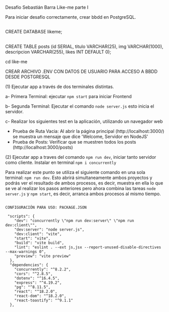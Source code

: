 Desafio Sebastián Barra Like-me parte I 

Para iniciar desafio correctamente, crear bbdd en PostgreSQL.
##
 CREATE DATABASE likeme;
##
 CREATE TABLE posts (id SERIAL, titulo VARCHAR(25), img VARCHAR(1000),
descripcion VARCHAR(255), likes INT DEFAULT 0);

cd like-me

CREAR ARCHIVO .ENV CON DATOS DE USUARIO PARA ACCESO A BBDD DESDE POSTGRESQL


(1) Ejecutar app a través de dos terminales distintas.

a- Primera Terminal: ejecutar `npm start` para iniciar Frontend

b- Segunda Terminal: Ejecutar el comando `node server.js` esto inicia el servidor.

c- Realizar los siguientes test en la aplicación, utilizando un navegador web

-   Prueba de Ruta Vacia: Al abrir la página principal (http://localhost:3000/) se muestra un mensaje que dice 'Welcome, Servidor en NodeJS'
-   Prueba de Posts: Verificar que se muestren todos los posts (http://localhost:3000/posts)



(2) Ejecutar app a traves del comando `npm run dev`, iniciar tanto servidor como cliente. Instalar en terminal `npm i concurrently`

Para realizar este punto se utiliza el siguiente comando en una sola terminal: `npm run dev`. Esto abrirá simultaneamente ambos proyectos y podrás ver
el resultado de ambos procesos, es decir, muestra en ella lo que se ve al realizar los pasos anteriores pero ahora
combina las tareas `node server.js` y `npm start`, es decir, arranca ambos procesos al mismo tiempo.

```

CONFIGURACIÓN PARA USO: PACKAGE.JSON

 "scripts": {
    "dev": "concurrently \"npm run dev:server\" \"npm run dev:client\"",
    "dev:server": "node server.js",
    "dev:client": "vite",
    "start": "vite",
    "build": "vite build",
    "lint": "eslint . --ext js,jsx --report-unused-disable-directives --max-warnings 0",
    "preview": "vite preview"
  },
  "dependencies": {
    "concurrently": "^8.2.2",
    "cors": "^2.8.5",
    "dotenv": "^16.4.5",
    "express": "^4.19.2",
    "pg": "^8.11.5",
    "react": "^18.2.0",
    "react-dom": "^18.2.0",
    "react-toastify": "^9.1.1"
  },
